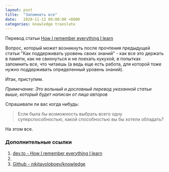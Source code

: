 ```yaml
---
layout: post
title:  "Запомнить все"
date:   2020-11-12 09:00:00 +0800
categories: knowledge translate
---
```


Перевод статьи [How I remember everything I learn](https://dev.to/aurelio/how-i-remember-everything-i-learn-19mi)

Вопрос, который может возникнуть после прочтения предыдущей статьи "Как поддерживать уровень своих знаний" - как все это держать в памяти, как не свихнуться и не поехать кукухой, в попытках запомнить все, что читаешь (а ведь еще есть работа, для которой тоже нужно поддерживать определенный уровень знаний).

Итак, приступим.

*Примечание: Это вольный и дословный перевод указанной статьи выше, который будет написан от лица авторов*

Спрашивали ли вас когда нибудь:
> Если была бы возможность выбрать всего одну суперспособностью, какой способностью вы бы хотели обладать?

На этом все.

### Дополнительные ссылки

1. [dev.to - How I remember everything I learn](https://dev.to/aurelio/how-i-remember-everything-i-learn-19mi)
2. [](https://www.quora.com/What-is-the-best-superpower-to-have/answer/Jessica-Su?ch=10&share=da34f312&srid=hEr8)
3. [Github - nikitavoloboev/knowledge](https://github.com/nikitavoloboev/knowledge)
